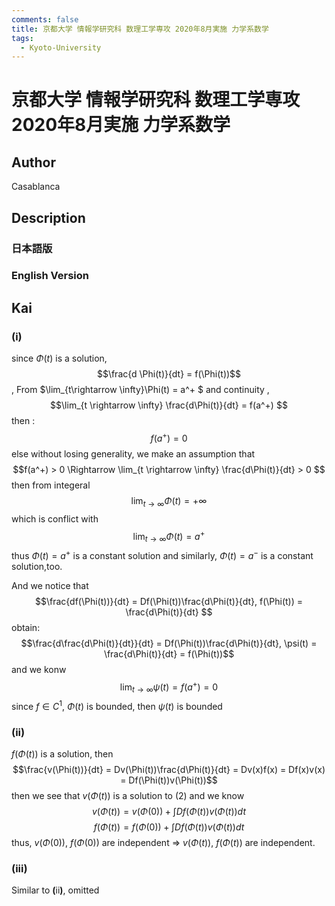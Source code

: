 ```yaml
---
comments: false
title: 京都大学 情報学研究科 数理工学専攻 2020年8月実施 力学系数学
tags:
  - Kyoto-University
---
```

# 京都大学 情報学研究科 数理工学専攻 2020年8月実施 力学系数学

## **Author**
Casablanca

## **Description**
### 日本語版


### English Version


## **Kai**
### (i)

since $\Phi (t)$ is a solution, $$\frac{d \Phi(t)}{dt} = f(\Phi(t))$$,
From $\lim_{t\rightarrow \infty}\Phi(t) = a^+ $ and continuity , 
$$\lim_{t \rightarrow \infty} \frac{d\Phi(t)}{dt} = f(a^+) $$ 
then :
$$f(a^+) = 0$$
else without losing generality, we make an assumption that
$$f(a^+) > 0 \Rightarrow \lim_{t \rightarrow \infty} \frac{d\Phi(t)}{dt} > 0 $$
then from integeral
$$\lim_{t\rightarrow \infty} \Phi(t) = +\infty $$
which is conflict with $$\lim_{t\rightarrow \infty} \Phi(t) = a^+ $$
thus $\Phi(t) = a^+$ is a constant solution and similarly, $\Phi(t) = a^{-}$ is a constant solution,too.

And we notice that
$$\frac{df(\Phi(t))}{dt} = Df(\Phi(t))\frac{d\Phi(t)}{dt}, f(\Phi(t)) = \frac{d\Phi(t)}{dt} $$
obtain:
$$\frac{d\frac{d\Phi(t)}{dt}}{dt} = Df(\Phi(t))\frac{d\Phi(t)}{dt}, \psi(t) = \frac{d\Phi(t)}{dt} = f(\Phi(t))$$
and we konw
$$\lim_{t\rightarrow \infty} \psi(t) = f(a^+) = 0$$
since $f \in C^1$, $\Phi(t)$ is bounded, then $\psi(t)$ is bounded


### (ii)

$f(\Phi(t))$ is a solution, then
$$\frac{v(\Phi(t))}{dt} = Dv(\Phi(t))\frac{d\Phi(t)}{dt} = Dv(x)f(x) = Df(x)v(x) = Df(\Phi(t))v(\Phi(t))$$
then we see that $v(\Phi(t))$ is a solution to (2)
and we know
$$v(\Phi(t)) = v(\Phi(0)) + \int Df(\Phi(t))v(\Phi(t)) dt $$
$$f(\Phi(t)) = f(\Phi(0)) + \int Df(\Phi(t))v(\Phi(t)) dt $$
thus, $v(\Phi(0))$, $f(\Phi(0))$ are independent $\Rightarrow$ $v(\Phi(t))$, $f(\Phi(t))$ are independent.

### (iii)
Similar to $\boldsymbol{(\text{ii})}$, omitted